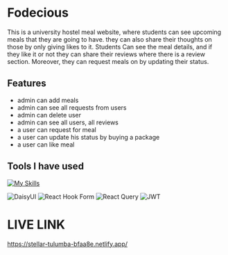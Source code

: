 # Fodecious
<p>
  This is a university hostel meal website, where students can see upcoming meals that they are going to have. they can also share their thoughts on those by only giving likes to it. 
  Students Can see the meal details, and if they like it or not they can share their reviews where there is a review section. Moreover, they can request meals on by updating their   status.
 
</p>


## Features 
* admin can add meals 
* admin can see all requests from users
* admin can delete user
* admin can see all users, all reviews
* a user can request for meal
* a user can update his status by buying a package
* a user can like meal


## Tools I have used 

[![My Skills](https://skillicons.dev/icons?i=js,html,css,react,css,express,firebase,materialui,mongodb,netlify,tailwind,vercel,nodejs)](https://skillicons.dev)

![DaisyUI](https://img.shields.io/badge/daisyui-5A0EF8?style=plastic&logo=daisyui&logoColor=white)
![React Hook Form](https://img.shields.io/badge/React%20Hook%20Form-%23EC5990.svg?style=for-the-badge&logo=reacthookform&logoColor=white) ![React Query](https://img.shields.io/badge/-React%20Query-FF4154?style=for-the-badge&logo=react%20query&logoColor=white)
![JWT](https://img.shields.io/badge/JWT-black?style=plastic&logo=JSON%20web%20tokens) 

# LIVE LINK
https://stellar-tulumba-bfaa8e.netlify.app/

